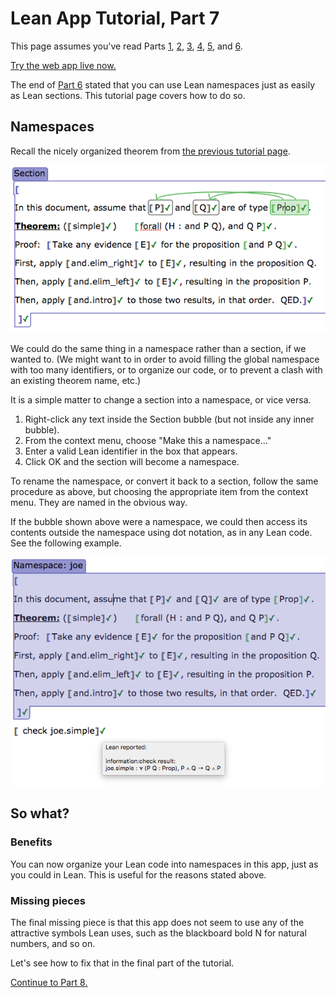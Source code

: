
# Lean App Tutorial, Part 7

This page assumes you've read Parts [1](tutorial-1.md), [2](tutorial-2.md),
[3](tutorial-3.md), [4](tutorial-4.md), [5](tutorial-5.md), and
[6](tutorial-6.md).

[Try the web app live now.](https://lurchmath.github.io/lwp-example-lean/)

The end of [Part 6](tutorial-6.md) stated that you can use Lean namespaces
just as easily as Lean sections.  This tutorial page covers how to do so.

## Namespaces

Recall the nicely organized theorem from [the previous tutorial
page](tutorial-6.md).

![](tut-6-ss-theorem-section-details.png)

We could do the same thing in a namespace rather than a section, if we
wanted to.  (We might want to in order to avoid filling the global
namespace with too many identifiers, or to organize our code, or to prevent
a clash with an existing theorem name, etc.)

It is a simple matter to change a section into a namespace, or vice versa.

 1. Right-click any text inside the Section bubble (but not inside any inner
    bubble).
 1. From the context menu, choose "Make this a namespace..."
 1. Enter a valid Lean identifier in the box that appears.
 1. Click OK and the section will become a namespace.

To rename the namespace, or convert it back to a section, follow the same
procedure as above, but choosing the appropriate item from the context menu.
They are named in the obvious way.

If the bubble shown above were a namespace, we could then access its
contents outside the namespace using dot notation, as in any Lean code.
See the following example.

![](tut-7-ss-namespace.png)

## So what?

### Benefits

You can now organize your Lean code into namespaces in this app, just as you
could in Lean.  This is useful for the reasons stated above.

### Missing pieces

The final missing piece is that this app does not seem to use any of the
attractive symbols Lean uses, such as the blackboard bold N for natural
numbers, and so on.

Let's see how to fix that in the final part of the tutorial.

[Continue to Part 8.](tutorial-8.md)
